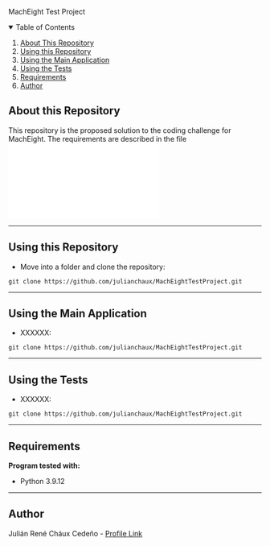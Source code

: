  MachEight Test Project

<details open="open">
  <summary>Table of Contents</summary>
  <ol>
    <li><a href="#About-this-Repository">About This Repository</a></li>
    <li><a href="#Using-this-Repository">Using this Repository</a></li>
    <li><a href="#Using-the-Main-Application">Using the Main Application</a></li>
    <li><a href="#Using-the-Tests">Using the Tests</a></li>
    <li><a href="#Requirements">Requirements</a></li>
    <li><a href="#Author">Author</a></li>
  </ol>
</details>

## About this Repository
This repository is the proposed solution to the coding challenge for MachEight.  The requirements are described in the file ![README_entry_level.md](README_entry_level.md)

----
## Using this Repository

* Move into a folder and clone the repository:
```
git clone https://github.com/julianchaux/MachEightTestProject.git
```

----
## Using the Main Application

* XXXXXX:
```
git clone https://github.com/julianchaux/MachEightTestProject.git
```

----
## Using the Tests

* XXXXXX:
```
git clone https://github.com/julianchaux/MachEightTestProject.git
```

----
## Requirements

**Program tested with:**
* Python 3.9.12

----
## Author

Julián René Cháux Cedeño - [Profile Link](https://www.linkedin.com/in/julianrenechaux-robotics-ai/)  
